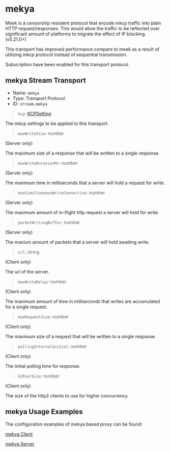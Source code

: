 # mekya

Meek is a censorship resistent protocol that encode mkcp traffic into plain HTTP request/responses. This would allow the traffic to be reflected over significant amount of platforms to migrate the effect of IP blocking. (v5.21.0+)

This transport has improved performance compare to meek as a result of utilizing mkcp protocol instead of sequential transmission.

Subscription have been enabled for this transport protocol.

## mekya Stream Transport
* Name: `mekya`
* Type: Transport Protocol
* ID: `stream.mekya`

> `kcp`: [KCPSetting](kcp.md)

The mkcp settings to be applied to this transport.

> `maxWriteSize`: number

(Server only)

The maximum size of a response that will be written to a single response.

> `maxWriteDurationMs`: number

(Server only)

The maximum time in milliseconds that a server will hold a request for write.

> `maxSimultaneousWriteConnection`: number

(Server only)

The maximum amount of in-flight http request a server will hold for write.

> `packetWritingBuffer`: number

(Server only)

The maxium amount of packets that a server will hold awaiting write.

> `url`: string

(Client only)

The url of the server.

> `maxWriteDelay`: number

(Client only)

The maximum amount of time in milliseconds that writes are accumulated for a single request.

> `maxRequestSize`: number

(Client only)

The maximum size of a request that will be written to a single response.

> `pollingIntervalInitial`: number

(Client only)

The initial polling time for response.

> `h2PoolSize`: number

(Client only)

The size of the http2 clients to use for higher concurrency.

## mekya Usage Examples

The configuration examples of mekya based proxy can be found:

[mekya Client](https://github.com/v2fly/v2ray-core/blob/master/testing/scenarios/config/mekya_client.json)

[mekya Server](https://github.com/v2fly/v2ray-core/blob/master/testing/scenarios/config/mekya_server.json)
